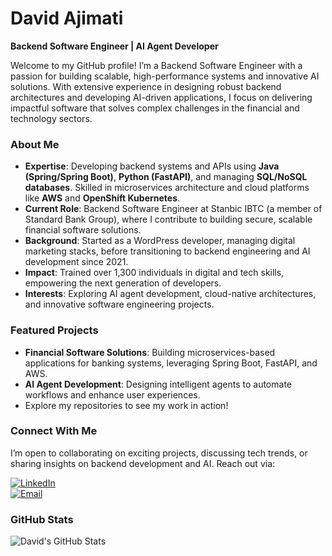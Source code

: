 # David Ajimati

**Backend Software Engineer | AI Agent Developer**

Welcome to my GitHub profile! I’m a Backend Software Engineer with a passion for building scalable, high-performance systems and innovative AI solutions. With extensive experience in designing robust backend architectures and developing AI-driven applications, I focus on delivering impactful software that solves complex challenges in the financial and technology sectors.

### About Me
- **Expertise**: Developing backend systems and APIs using **Java (Spring/Spring Boot)**, **Python (FastAPI)**, and managing **SQL/NoSQL databases**. Skilled in microservices architecture and cloud platforms like **AWS** and **OpenShift Kubernetes**.
- **Current Role**: Backend Software Engineer at Stanbic IBTC (a member of Standard Bank Group), where I contribute to building secure, scalable financial software solutions.
- **Background**: Started as a WordPress developer, managing digital marketing stacks, before transitioning to backend engineering and AI development since 2021.
- **Impact**: Trained over 1,300 individuals in digital and tech skills, empowering the next generation of developers.
- **Interests**: Exploring AI agent development, cloud-native architectures, and innovative software engineering projects.

### Featured Projects
- **Financial Software Solutions**: Building microservices-based applications for banking systems, leveraging Spring Boot, FastAPI, and AWS.
- **AI Agent Development**: Designing intelligent agents to automate workflows and enhance user experiences.
- Explore my repositories to see my work in action!

### Connect With Me
I’m open to collaborating on exciting projects, discussing tech trends, or sharing insights on backend development and AI. Reach out via:

[![LinkedIn](https://img.shields.io/badge/-LinkedIn-blue?style=flat&logo=Linkedin&logoColor=white)](https://www.linkedin.com/in/ajimatidavid)  
[![Email](https://img.shields.io/badge/-Gmail-c14438?style=flat&logo=Gmail&logoColor=white)](mailto:eng.david.ajimati@gmail.com)

### GitHub Stats
![David's GitHub Stats](https://github-readme-stats.vercel.app/api?username=davidajimati&show_icons=true&theme=transparent&title_color=blue)


<!---
davidajimati/davidajimati is a ✨ special ✨ repository because its `README.md` (this file) appears on your GitHub profile.Backend
You can click the Preview link to take a look at your changes.
--->
